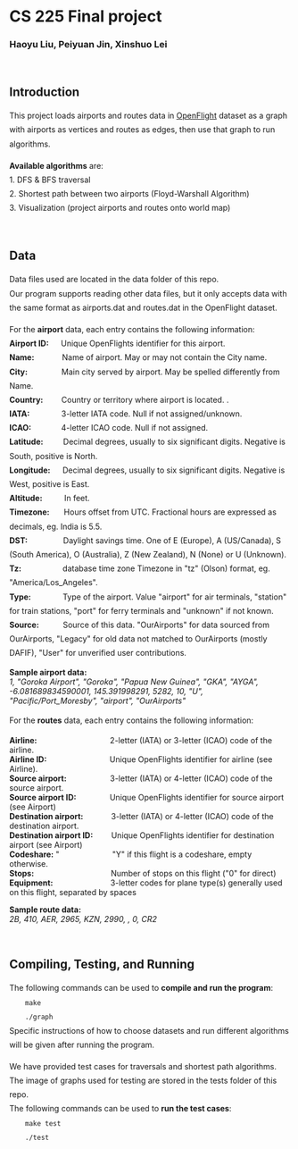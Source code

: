 <h1>CS 225 Final project</h1>
<h3>Haoyu Liu, Peiyuan Jin, Xinshuo Lei</h3>
<br>
<h2>Introduction</h2>
<p style = "line-height: 1.8">
This project loads airports and routes data in <a href="https://openflights.org/data.html">OpenFlight</a> dataset as a graph with airports as vertices and routes as edges, then use that graph to run algorithms. <br />
</p>  
<p style = "line-height: 1.8">
  <b>Available algorithms</b> are: <br>
  1. DFS & BFS traversal <br>
  2. Shortest path between two airports (Floyd-Warshall Algorithm) <br>
  3. Visualization (project airports and routes onto world map)<br>
</p>
<br>
<h2>Data</h2>
<p style = "line-height: 1.8">
  Data files used are located in the data folder of this repo. <br>
  Our program supports reading other data files, but it only accepts data with the same format as airports.dat and routes.dat in the OpenFlight dataset. <br>  
</p>
<p style = "line-height: 1.8">
  For the <b>airport</b> data, each entry contains the following information: <br>
  <b>Airport ID:</b> &emsp;
  Unique OpenFlights identifier for this airport. <br>
  <b>Name:</b>	&emsp;&emsp;&emsp;
  Name of airport. May or may not contain the City name.<br>
  <b>City:</b>	&emsp;&emsp;&emsp;&ensp;&nbsp;
  Main city served by airport. May be spelled differently from Name.<br>
  <b>Country:</b> &emsp; &ensp;
  Country or territory where airport is located. .<br>
  <b>IATA:</b>	&emsp;&emsp;&emsp;&ensp;
  3-letter IATA code. Null if not assigned/unknown.<br>
  <b>ICAO:</b>	&emsp;&emsp;&emsp;&nbsp;
  4-letter ICAO code. Null if not assigned.<br>
  <b>Latitude:</b> &emsp;&emsp;
  Decimal degrees, usually to six significant digits. Negative is South, positive is North.<br>
  <b>Longitude:</b>	&emsp;
  Decimal degrees, usually to six significant digits. Negative is West, positive is East.<br>
  <b>Altitude:</b> &nbsp;&nbsp;&nbsp;&nbsp;&nbsp;&nbsp;&nbsp;&nbsp;	
  In feet.<br>
  <b>Timezone:</b>	&emsp;&nbsp;
  Hours offset from UTC. Fractional hours are expressed as decimals, eg. India is 5.5.<br>
  <b>DST:</b> &emsp;&emsp;&emsp;&emsp;
  Daylight savings time. One of E (Europe), A (US/Canada), S (South America),
    O (Australia), Z (New Zealand), N (None) or U (Unknown). <br>
  <b>Tz: </b>&emsp;&emsp;&emsp;&emsp;&ensp;&nbsp;
  database time zone	Timezone in "tz" (Olson) format, eg. "America/Los_Angeles".<br>
  <b>Type:</b> &emsp;&emsp;&emsp;&ensp;
  Type of the airport. Value "airport" for air terminals, "station" for train stations, 
    "port" for ferry terminals and "unknown" if not known. <br>
  <b>Source:</b> &emsp;&emsp;&ensp;
  Source of this data. "OurAirports" for data sourced from OurAirports, "Legacy" for old data not 
  matched to OurAirports (mostly DAFIF), "User" for unverified user contributions.<br>
</p>
 <p>
  <b> Sample airport data: </b><br>
  <i> 1, "Goroka Airport", "Goroka", "Papua New Guinea", "GKA", "AYGA", -6.081689834590001, 145.391998291, 5282, 10,  
    "U", "Pacific/Port_Moresby", "airport", "OurAirports" </i>
</p>
<p style = "line-height: 1.8">
  For the <b>routes</b> data, each entry contains the following information: <br>

  <b>Airline:</b> &emsp;&emsp;&emsp;&emsp;&emsp;&emsp;&emsp;&emsp;&ensp;&nbsp;
  2-letter (IATA) or 3-letter (ICAO) code of the airline. <br>
  <b>Airline ID:</b> &emsp;&emsp;&emsp;&emsp;&emsp;&emsp;&emsp;&ensp;
  Unique OpenFlights identifier for airline (see Airline). <br>
  <b>Source airport:</b> &emsp;&emsp;&emsp;&emsp;&emsp;
  3-letter (IATA) or 4-letter (ICAO) code of the source airport. <br>
  <b>Source airport ID:</b>&emsp;&emsp;&emsp;&emsp;
  Unique OpenFlights identifier for source airport (see Airport) <br>
  <b>Destination airport:</b> &emsp;&emsp;&emsp;
  3-letter (IATA) or 4-letter (ICAO) code of the destination airport. <br>
  <b>Destination airport ID:</b> &emsp;&ensp;&nbsp;
  	Unique OpenFlights identifier for destination airport (see Airport) <br>
  <b>Codeshare:</b>	"&emsp;&emsp;&emsp;&emsp;&emsp;&emsp;&ensp;
 "Y" if this flight is a codeshare, empty otherwise. <br>
  <b>Stops:</b>	&emsp;&emsp;&emsp;&emsp;&emsp;&emsp;&emsp;&emsp;&emsp;&nbsp;
  Number of stops on this flight ("0" for direct) <br>
  <b>Equipment:</b>	&emsp;&emsp;&emsp;&emsp;&emsp;&emsp;&ensp;&nbsp;
  3-letter codes for plane type(s) generally used on this flight, separated by spaces <br>
</p>
<p>
  <b> Sample route data: </b><br>
  <i>2B, 410, AER, 2965, KZN, 2990, , 0, CR2</i>
</p>

<br>
<h2>Compiling, Testing, and Running</h2>
<p style = "line-height: 1.8">
  The following commands can be used to <b>compile and run the program</b>: <br>
  &emsp;&emsp;<code>make</code><br>
  &emsp;&emsp;<code>./graph</code><br>
Specific instructions of how to choose datasets and run different algorithms will be given after running the program.
  </p>
    
<p style = "line-height: 1.8">
  We have provided test cases for traversals and shortest path algorithms. The image of graphs used for testing are stored in the tests folder of this repo. <br>
  The following commands can be used to <b>run the test cases</b>: <br>
  &emsp;&emsp;<code>make test</code><br>
  &emsp;&emsp;<code>./test</code><br>

</p>
